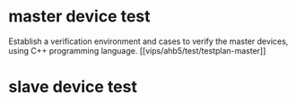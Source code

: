 # master device test
Establish a verification environment and cases to verify the master devices, using C++ programming language.
[[vips/ahb5/test/testplan-master]]

# slave device test